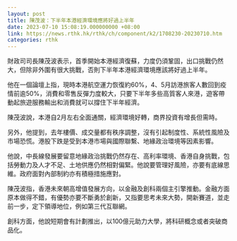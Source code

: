 ```yaml
---
layout: post
title: 陳茂波：下半年本港經濟環境應將好過上半年
date: 2023-07-10 15:08:19.000000000 +08:00
link: https://news.rthk.hk/rthk/ch/component/k2/1708230-20230710.htm
categories: rthk
---
```


財政司司長陳茂波表示，首季開始本港經濟復蘇，力度仍須鞏固，出口挑戰仍然大，但除非外圍有很大挑戰，否則下半年本港經濟環境應該將好過上半年。

他在一個論壇上指，現時本港航空運力恢復約60%，4、5月訪港旅客人數回到疫情前逾50%，消費和零售反彈力度較大，只要下半年多些高質客人來港，遊客帶動起旅遊服務輸出和消費就可以撐住下半年經濟。

陳茂波說，本港自2月左右全面通關，經濟環境好轉，商界投資有增長但需時。

另外，他提到，去年樓價、成交量都有秩序調整，沒有引起制度性、系統性風險及市場恐慌。港股下跌是受到本港市場與國際聯繫、地緣政治環境等因素影響。

他說，中長線發展要留意地緣政治挑戰仍然存在、高利率環境、香港自身挑戰，包括勞動力及人才不足、土地供應仍然相對偏緊。他說要管理好風險，亦要有底線思維。政府面對內部制約亦有積極措施應對。

陳茂波指，香港未來朝高增值發展方向，以金融及創科兩個主引擎推動。金融方面原本做得不錯，有優勢亦要不斷勇於創新，又指要思考未來大勢，開新賽道，並走前一步，定下領導地位，例如第三代互聯網。

創科方面，他說短期會有計劃推出，以100億元助力大學，將科研概念或者突破商品化。
